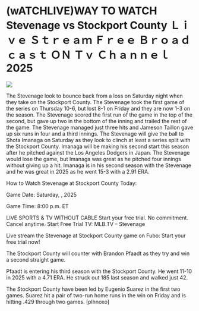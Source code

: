 # (wATCHLIVE)WAY TO WATCH Stevenage vs Stockport County Ｌｉｖｅ Ｓｔｒｅａｍ Ｆｒｅｅ Ｂｒｏａｄｃａｓｔ ＯＮ Ｔｖ Ｃｈａｎｎｅｌ  2025  
  
  
[![](https://i.imgur.com/qSNzIqt.png)](https://movie.rssnews.media/CjSbqeI.php)  
  
The Stevenage look to bounce back from a loss on Saturday night when they take on the Stockport County. The Stevenage took the first game of the series on Thursday 10-6, but lost 8-1 on Friday and they are now 1-3 on the season. The Stevenage scored the first run of the game in the top of the second, but gave up two in the bottom of the inning and trailed the rest of the game. The Stevenage managed just three hits and Jameson Taillon gave up six runs in four and a third innings. The Stevenage will give the ball to Shota Imanaga on Saturday as they look to clinch at least a series split with the Stockport County. Imanaga will be making his second start this season after he pitched against the Los Angeles Dodgers in Japan. The Stevenage would lose the game, but Imanaga was great as he pitched four innings without giving up a hit. Imanaga is in his second season with the Stevenage and he was great in 2025 as he went 15-3 with a 2.91 ERA.

How to Watch Stevenage at Stockport County Today:

Game Date: Saturday, , 2025

Game Time: 8:00 p.m. ET

LIVE SPORTS & TV WITHOUT CABLE
Start your free trial. No commitment. Cancel anytime.
Start Free Trial
TV: MLB.TV – Stevenage

Live stream the Stevenage at Stockport County game on Fubo: Start your free trial now!

The Stockport County will counter with Brandon Pfaadt as they try and win a second straight game.

Pfaadt is entering his third season with the Stockport County. He went 11-10 in 2025 with a 4.71 ERA. He struck out 185 last season and walked just 42.

The Stockport County have been led by Eugenio Suarez in the first two games. Suarez hit a pair of two-run home runs in the win on Friday and is hitting .429 through two games. [plhnoxo]